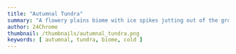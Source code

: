 ```yaml
---
title: "Autumnal Tundra"
summary: "A flowery plains biome with ice spikes jutting out of the ground"
author: 24Chrome
thumbnail: /thumbnails/autumnal_tundra.png
keywords: [ autumnal, tundra, biome, cold ]
---
```


